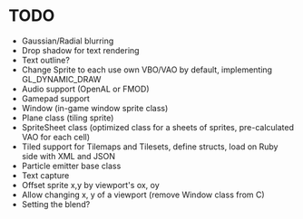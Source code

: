 # TODO

* Gaussian/Radial blurring
* Drop shadow for text rendering
* Text outline?
* Change Sprite to each use own VBO/VAO by default, implementing GL_DYNAMIC_DRAW
* Audio support (OpenAL or FMOD)
* Gamepad support
* Window (in-game window sprite class)
* Plane class (tiling sprite)
* SpriteSheet class (optimized class for a sheets of sprites, pre-calculated VAO for each cell)
* Tiled support for Tilemaps and Tilesets, define structs, load on Ruby side with XML and JSON
* Particle emitter base class
* Text capture
* Offset sprite x,y by viewport's ox, oy
* Allow changing x, y of a viewport (remove Window class from C)
* Setting the blend?
